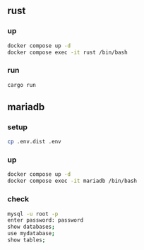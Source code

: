 ## rust

### up

```bash
docker compose up -d
docker compose exec -it rust /bin/bash
```

### run

```bash
cargo run
```

## mariadb

### setup

```bash
cp .env.dist .env
```

### up

```bash
docker compose up -d
docker compose exec -it mariadb /bin/bash
```

### check

```bash
mysql -u root -p
enter password: password
show databases;
use mydatabase;
show tables;
```
